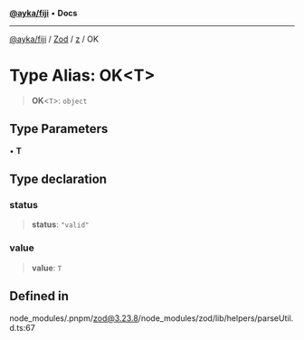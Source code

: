 [**@ayka/fiji**](../../../../../README.md) • **Docs**

***

[@ayka/fiji](../../../../../globals.md) / [Zod](../../../README.md) / [z](../README.md) / OK

# Type Alias: OK\<T\>

> **OK**\<`T`\>: `object`

## Type Parameters

• **T**

## Type declaration

### status

> **status**: `"valid"`

### value

> **value**: `T`

## Defined in

node\_modules/.pnpm/zod@3.23.8/node\_modules/zod/lib/helpers/parseUtil.d.ts:67

